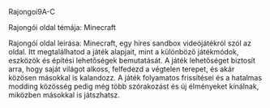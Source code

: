 Rajongoi9A-C

Rajongói oldal témája: Minecraft

Rajongói oldal leírása: Minecraft, egy híres sandbox videójátékról szól az oldal. Itt megtalálhatod a játék alapjait, mint a különböző játékmódok, eszközök és építési lehetőségek bemutatását. A játék lehetőséget biztosít arra, hogy saját világot alkoss, felfedezd a végtelen terepet, és akár közösen másokkal is kalandozz. A játék folyamatos frissítései és a hatalmas modding közösség pedig még több szórakozást és új élményeket kínálnak, miközben másokkal is játszhatsz.
